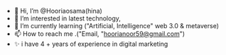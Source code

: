- 👋 Hi, I’m @Hooriaosama(hina)
- 👀 I’m interested in latest technology,
- 🌱 I’m currently learning ("Artificial, Intelligence" web 3.0 & metaverse)
- 📫 How to reach me .("Email, "hoorianoor59@gmail.com")
- ✨ i have 4 + years of experience in digital marketing
